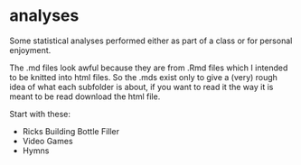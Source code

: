 # analyses
Some statistical analyses performed either as part of a class or for personal enjoyment. 

The .md files look awful because they are from .Rmd files which I intended to be knitted into html files. So the .mds exist only to give a (very) rough idea of what each subfolder is about, if you want to read it the way it is meant to be read download the html file. 

Start with these:
- Ricks Building Bottle Filler
- Video Games
- Hymns
